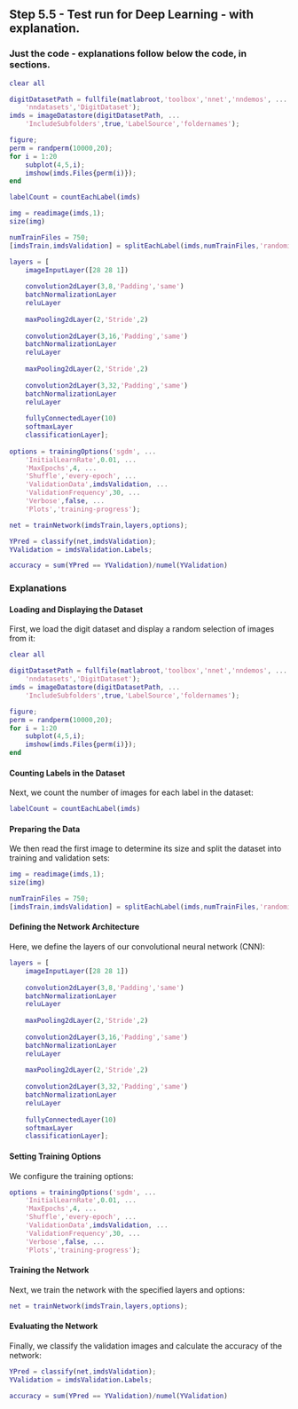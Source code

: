 ## Step 5.5 - Test run for Deep Learning - with explanation.

### Just the code - explanations follow below the code, in sections.
```matlab
clear all

digitDatasetPath = fullfile(matlabroot,'toolbox','nnet','nndemos', ...
    'nndatasets','DigitDataset');
imds = imageDatastore(digitDatasetPath, ...
    'IncludeSubfolders',true,'LabelSource','foldernames');

figure;
perm = randperm(10000,20);
for i = 1:20
    subplot(4,5,i);
    imshow(imds.Files{perm(i)});
end

labelCount = countEachLabel(imds)

img = readimage(imds,1);
size(img)

numTrainFiles = 750;
[imdsTrain,imdsValidation] = splitEachLabel(imds,numTrainFiles,'randomize');

layers = [
    imageInputLayer([28 28 1])
    
    convolution2dLayer(3,8,'Padding','same')
    batchNormalizationLayer
    reluLayer
    
    maxPooling2dLayer(2,'Stride',2)
    
    convolution2dLayer(3,16,'Padding','same')
    batchNormalizationLayer
    reluLayer
    
    maxPooling2dLayer(2,'Stride',2)
    
    convolution2dLayer(3,32,'Padding','same')
    batchNormalizationLayer
    reluLayer
    
    fullyConnectedLayer(10)
    softmaxLayer
    classificationLayer];
    
options = trainingOptions('sgdm', ...
    'InitialLearnRate',0.01, ...
    'MaxEpochs',4, ...
    'Shuffle','every-epoch', ...
    'ValidationData',imdsValidation, ...
    'ValidationFrequency',30, ...
    'Verbose',false, ...
    'Plots','training-progress');

net = trainNetwork(imdsTrain,layers,options);

YPred = classify(net,imdsValidation);
YValidation = imdsValidation.Labels;

accuracy = sum(YPred == YValidation)/numel(YValidation)
```
### Explanations 

#### Loading and Displaying the Dataset

First, we load the digit dataset and display a random selection of images from it:

```matlab
clear all

digitDatasetPath = fullfile(matlabroot,'toolbox','nnet','nndemos', ...
    'nndatasets','DigitDataset');
imds = imageDatastore(digitDatasetPath, ...
    'IncludeSubfolders',true,'LabelSource','foldernames');

figure;
perm = randperm(10000,20);
for i = 1:20
    subplot(4,5,i);
    imshow(imds.Files{perm(i)});
end
```

#### Counting Labels in the Dataset

Next, we count the number of images for each label in the dataset:

```matlab
labelCount = countEachLabel(imds)
```

#### Preparing the Data

We then read the first image to determine its size and split the dataset into training and validation sets:

```matlab
img = readimage(imds,1);
size(img)

numTrainFiles = 750;
[imdsTrain,imdsValidation] = splitEachLabel(imds,numTrainFiles,'randomize');
```

#### Defining the Network Architecture

Here, we define the layers of our convolutional neural network (CNN):

```matlab
layers = [
    imageInputLayer([28 28 1])
    
    convolution2dLayer(3,8,'Padding','same')
    batchNormalizationLayer
    reluLayer
    
    maxPooling2dLayer(2,'Stride',2)
    
    convolution2dLayer(3,16,'Padding','same')
    batchNormalizationLayer
    reluLayer
    
    maxPooling2dLayer(2,'Stride',2)
    
    convolution2dLayer(3,32,'Padding','same')
    batchNormalizationLayer
    reluLayer
    
    fullyConnectedLayer(10)
    softmaxLayer
    classificationLayer];
```

#### Setting Training Options

We configure the training options:

```matlab
options = trainingOptions('sgdm', ...
    'InitialLearnRate',0.01, ...
    'MaxEpochs',4, ...
    'Shuffle','every-epoch', ...
    'ValidationData',imdsValidation, ...
    'ValidationFrequency',30, ...
    'Verbose',false, ...
    'Plots','training-progress');
```

#### Training the Network

Next, we train the network with the specified layers and options:

```matlab
net = trainNetwork(imdsTrain,layers,options);
```

#### Evaluating the Network

Finally, we classify the validation images and calculate the accuracy of the network:

```matlab
YPred = classify(net,imdsValidation);
YValidation = imdsValidation.Labels;

accuracy = sum(YPred == YValidation)/numel(YValidation)
```